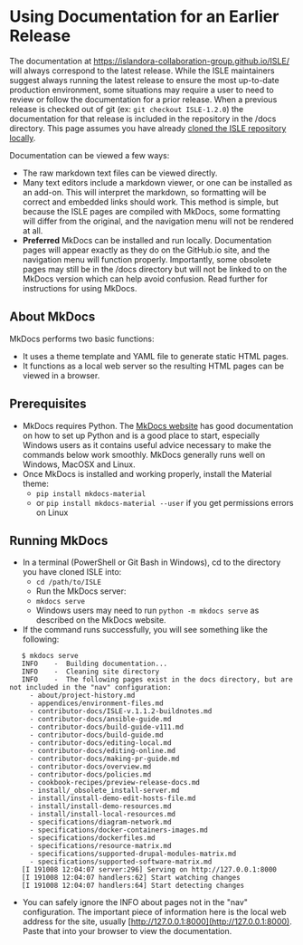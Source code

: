 <!--- PAGE_TITLE --->

# Using Documentation for an Earlier Release

The documentation at https://islandora-collaboration-group.github.io/ISLE/ will always correspond to the latest release.  While the ISLE maintainers suggest always running the latest release to ensure the most up-to-date production environment, some situations may require a user to need to review or follow the documentation for a prior release.  When a previous release is checked out of git (ex: `git checkout ISLE-1.2.0`) the documentation for that release is included in the repository in the /docs directory.  This page assumes you have already [cloned the ISLE repository locally](../../install/install-local-new/#step-2-setup-git-project-repositories).

Documentation can be viewed a few ways:

  - The raw markdown text files can be viewed directly.
  - Many text editors include a markdown viewer, or one can be installed as an add-on.  This will interpret the markdown, so formatting will be correct and embedded links should work.  This method is simple, but because the ISLE pages are compiled with MkDocs, some formatting will differ from the original, and the navigation menu will not be rendered at all.
  - **Preferred** MkDocs can be installed and run locally.  Documentation pages will appear exactly as they do on the GitHub.io site, and the navigation menu will function properly.  Importantly, some obsolete pages may still be in the /docs directory but will not be linked to on the MkDocs version which can help avoid confusion. Read further for instructions for using MkDocs.

## About MkDocs

MkDocs performs two basic functions:  
  - It uses a theme template and YAML file to generate static HTML pages.
  - It functions as a local web server so the resulting HTML pages can be viewed in a browser.

## Prerequisites

  - MkDocs requires Python.  The [MkDocs website](https://www.mkdocs.org/) has good documentation on how to set up Python and is a good place to start, especially Windows users as it contains useful advice necessary to make the commands below work smoothly.  MkDocs generally runs well on Windows, MacOSX and Linux.
  - Once MkDocs is installed and working properly, install the Material theme:
    - `pip install mkdocs-material`
    - or `pip install mkdocs-material --user` if you get permissions errors on Linux

## Running MkDocs

  - In a terminal (PowerShell or Git Bash in Windows), cd to the directory you have cloned ISLE into:
    - `cd /path/to/ISLE`
    - Run the MkDocs server:
    - `mkdocs serve`
    - Windows users may need to run `python -m mkdocs serve` as described on the MkDocs website.
  - If the command runs successfully, you will see something like the following:

```
   $ mkdocs serve 
   INFO    -  Building documentation...
   INFO    -  Cleaning site directory 
   INFO    -  The following pages exist in the docs directory, but are not included in the "nav" configuration:
     - about/project-history.md
     - appendices/environment-files.md
     - contributor-docs/ISLE-v.1.1.2-buildnotes.md
     - contributor-docs/ansible-guide.md
     - contributor-docs/build-guide-v111.md
     - contributor-docs/build-guide.md
     - contributor-docs/editing-local.md
     - contributor-docs/editing-online.md
     - contributor-docs/making-pr-guide.md
     - contributor-docs/overview.md
     - contributor-docs/policies.md
     - cookbook-recipes/preview-release-docs.md
     - install/_obsolete_install-server.md
     - install/install-demo-edit-hosts-file.md
     - install/install-demo-resources.md
     - install/install-local-resources.md
     - specifications/diagram-network.md
     - specifications/docker-containers-images.md
     - specifications/dockerfiles.md
     - specifications/resource-matrix.md
     - specifications/supported-drupal-modules-matrix.md
     - specifications/supported-software-matrix.md 
   [I 191008 12:04:07 server:296] Serving on http://127.0.0.1:8000
   [I 191008 12:04:07 handlers:62] Start watching changes
   [I 191008 12:04:07 handlers:64] Start detecting changes
```

 - You can safely ignore the INFO about pages not in the "nav" configuration.  The important piece of information here is the local web address for the site, usually [http://127.0.0.1:8000](http://127.0.0.1:8000). Paste that into your browser to view the documentation.